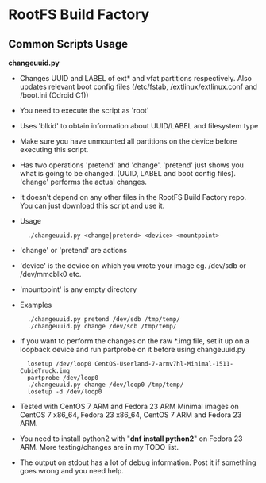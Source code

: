 RootFS Build Factory
====================
Common Scripts Usage
----------------------------------------------
**changeuuid.py**

- Changes UUID and LABEL of ext* and vfat partitions respectively. Also updates relevant boot config files (/etc/fstab, /extlinux/extlinux.conf and /boot.ini (Odroid C1))
- You need to execute the script as 'root'
- Uses 'blkid' to obtain information about UUID/LABEL and filesystem type
- Make sure you have unmounted all partitions on the device before executing this script.
- Has two operations 'pretend' and 'change'. 'pretend' just shows you what is going to be changed. (UUID, LABEL and boot config files). 'change' performs the actual changes.
- It doesn't depend on any other files in the RootFS Build Factory repo. You can just download this script and use it.
- Usage 

        ./changeuuid.py <change|pretend> <device> <mountpoint>
- 'change' or 'pretend' are actions
- 'device' is the device on which you wrote your image eg. /dev/sdb or /dev/mmcblk0 etc.
- 'mountpoint' is any empty directory
- Examples

        ./changeuuid.py pretend /dev/sdb /tmp/temp/
        ./changeuuid.py change /dev/sdb /tmp/temp/
        
- If you want to perform the changes on the raw *.img file, set it up on a loopback device and run partprobe on it before using changeuuid.py

        losetup /dev/loop0 CentOS-Userland-7-armv7hl-Minimal-1511-CubieTruck.img
        partprobe /dev/loop0
        ./changeuuid.py change /dev/loop0 /tmp/temp/
        losetup -d /dev/loop0
        
- Tested with CentOS 7 ARM and Fedora 23 ARM Minimal images on CentOS 7 x86\_64, Fedora 23 x86\_64, CentOS 7 ARM and Fedora 23 ARM.
- You need to install python2 with "**dnf install python2**" on Fedora 23 ARM. More testing/changes are in my TODO list.
- The output on stdout has a lot of debug information. Post it if something goes wrong and you need help.
